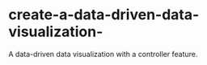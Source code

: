 # create-a-data-driven-data-visualization-
A data-driven data visualization with a controller feature.
